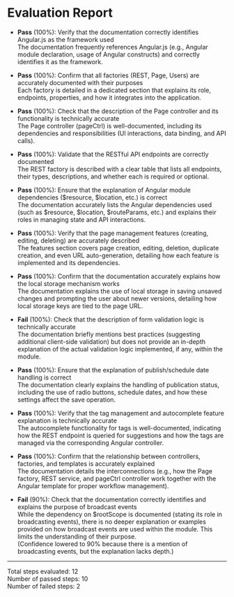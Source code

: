 # Evaluation Report

- **Pass** (100%): Verify that the documentation correctly identifies Angular.js as the framework used  
  The documentation frequently references Angular.js (e.g., Angular module declaration, usage of Angular constructs) and correctly identifies it as the framework.

- **Pass** (100%): Confirm that all factories (REST, Page, Users) are accurately documented with their purposes  
  Each factory is detailed in a dedicated section that explains its role, endpoints, properties, and how it integrates into the application.

- **Pass** (100%): Check that the description of the Page controller and its functionality is technically accurate  
  The Page controller (pageCtrl) is well-documented, including its dependencies and responsibilities (UI interactions, data binding, and API calls).

- **Pass** (100%): Validate that the RESTful API endpoints are correctly documented  
  The REST factory is described with a clear table that lists all endpoints, their types, descriptions, and whether each is required or optional.

- **Pass** (100%): Ensure that the explanation of Angular module dependencies ($resource, $location, etc.) is correct  
  The documentation accurately lists the Angular dependencies used (such as $resource, $location, $routeParams, etc.) and explains their roles in managing state and API interactions.

- **Pass** (100%): Verify that the page management features (creating, editing, deleting) are accurately described  
  The features section covers page creation, editing, deletion, duplicate creation, and even URL auto-generation, detailing how each feature is implemented and its dependencies.

- **Pass** (100%): Confirm that the documentation accurately explains how the local storage mechanism works  
  The documentation explains the use of local storage in saving unsaved changes and prompting the user about newer versions, detailing how local storage keys are tied to the page URL.

- **Fail** (100%): Check that the description of form validation logic is technically accurate  
  The documentation briefly mentions best practices (suggesting additional client-side validation) but does not provide an in-depth explanation of the actual validation logic implemented, if any, within the module.

- **Pass** (100%): Ensure that the explanation of publish/schedule date handling is correct  
  The documentation clearly explains the handling of publication status, including the use of radio buttons, schedule dates, and how these settings affect the save operation.

- **Pass** (100%): Verify that the tag management and autocomplete feature explanation is technically accurate  
  The autocomplete functionality for tags is well-documented, indicating how the REST endpoint is queried for suggestions and how the tags are managed via the corresponding Angular controller.

- **Pass** (100%): Confirm that the relationship between controllers, factories, and templates is accurately explained  
  The documentation details the interconnections (e.g., how the Page factory, REST service, and pageCtrl controller work together with the Angular template for proper workflow management).

- **Fail** (90%): Check that the documentation correctly identifies and explains the purpose of broadcast events  
  While the dependency on $rootScope is documented (stating its role in broadcasting events), there is no deeper explanation or examples provided on how broadcast events are used within the module. This limits the understanding of their purpose.  
  (Confidence lowered to 90% because there is a mention of broadcasting events, but the explanation lacks depth.)

---

Total steps evaluated: 12  
Number of passed steps: 10  
Number of failed steps: 2